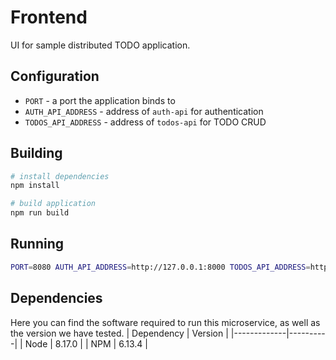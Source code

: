 # Frontend

UI for sample distributed TODO application.

## Configuration

- `PORT` - a port the application binds to 
- `AUTH_API_ADDRESS` - address of `auth-api` for authentication
- `TODOS_API_ADDRESS` - address of `todos-api` for TODO CRUD

## Building

``` bash
# install dependencies
npm install

# build application
npm run build
```

## Running

``` bash
PORT=8080 AUTH_API_ADDRESS=http://127.0.0.1:8000 TODOS_API_ADDRESS=http://127.0.0.1:8082 npm start
```

## Dependencies
Here you can find the software required to run this microservice, as well as the version we have tested. 
|  Dependency | Version  |
|-------------|----------|
| Node        | 8.17.0   |
| NPM         | 6.13.4   |
